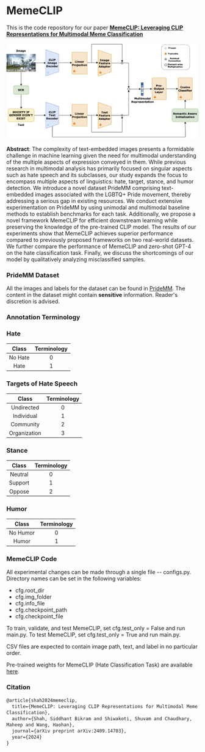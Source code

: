 # MemeCLIP

This is the code repository for our paper **<a href="https://arxiv.org/abs/2409.14703">MemeCLIP: Leveraging CLIP Representations for Multimodal Meme Classification**</a>

<p align="center">
  <img src="MemeCLIP.png" />
</p>

**Abstract**: The complexity of text-embedded images presents a formidable challenge in machine learning given the need for multimodal understanding of the multiple aspects of expression conveyed in them. While previous research in multimodal analysis has primarily focused on singular aspects such as hate speech and its subclasses, our study expands the focus to encompass multiple aspects of linguistics: hate, target, stance, and humor detection. We introduce a novel dataset PrideMM comprising text-embedded images associated with the LGBTQ+ Pride movement, thereby addressing a serious gap in existing resources. We conduct extensive experimentation on PrideMM by using unimodal and multimodal baseline methods to establish benchmarks for each task. Additionally, we propose a novel framework MemeCLIP for efficient downstream learning while preserving the knowledge of the pre-trained CLIP model. The results of our experiments show that MemeCLIP achieves superior performance compared to previously proposed frameworks on two real-world datasets. We further compare the performance of MemeCLIP and zero-shot GPT-4 on the hate classification task. Finally, we discuss the shortcomings of our model by qualitatively analyzing misclassified samples.

### PrideMM Dataset

All the images and labels for the dataset can be found in <a href="https://drive.google.com/file/d/17WozXiXfq44Z6kkWsPPDHRzqIH2daUaQ/view?usp=sharing">PrideMM</a>. The content in the dataset might contain <strong>sensitive</strong> information. Reader's discretion is advised.

### Annotation Terminology

### Hate
|  Class | Terminology | 
| :--------: | :--------: | 
| No Hate | 0 | 
| Hate | 1 | 

### Targets of Hate Speech
|  Class | Terminology | 
| :--------: | :--------: | 
| Undirected | 0 | 
| Individual | 1 | 
| Community | 2 | 
| Organization | 3 |

### Stance
|  Class | Terminology | 
| :--------: | :--------: | 
| Neutral | 0 | 
| Support | 1 | 
| Oppose | 2 | 

### Humor
|  Class | Terminology | 
| :--------: | :--------: | 
| No Humor | 0 | 
| Humor | 1 | 

### MemeCLIP Code

All experimental changes can be made through a single file -- configs.py. Directory names can be set in the following variables:

+ cfg.root_dir 
+ cfg.img_folder
+ cfg.info_file 
+ cfg.checkpoint_path
+ cfg.checkpoint_file

To train, validate, and test MemeCLIP, set cfg.test_only = False and run main.py.
To test MemeCLIP, set cfg.test_only = True and run main.py.

CSV files are expected to contain image path, text, and label in no particular order.

Pre-trained weights for MemeCLIP (Hate Classification Task) are available <a href="https://drive.google.com/file/d/1sUlHw5fSvzPRnMu_K4uzHQY-df3E2pSi/view?usp=sharing">here</a>.

### Citation

```
@article{shah2024memeclip,
  title={MemeCLIP: Leveraging CLIP Representations for Multimodal Meme Classification},
  author={Shah, Siddhant Bikram and Shiwakoti, Shuvam and Chaudhary, Maheep and Wang, Haohan},
  journal={arXiv preprint arXiv:2409.14703},
  year={2024}
}
```
